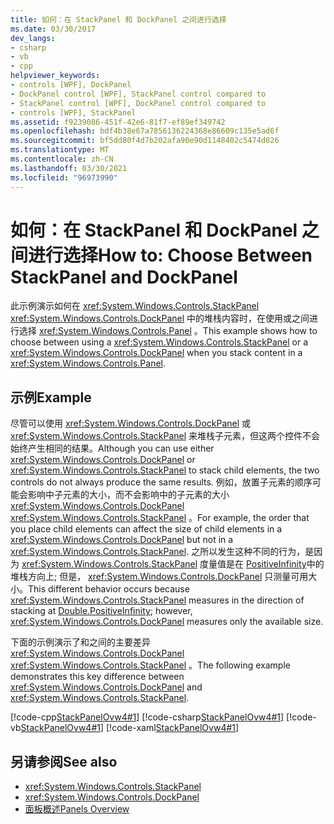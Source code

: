 ```yaml
---
title: 如何：在 StackPanel 和 DockPanel 之间进行选择
ms.date: 03/30/2017
dev_langs:
- csharp
- vb
- cpp
helpviewer_keywords:
- controls [WPF], DockPanel
- DockPanel control [WPF], StackPanel control compared to
- StackPanel control [WPF], DockPanel control compared to
- controls [WPF], StackPanel
ms.assetid: f9239086-451f-42e6-81f7-ef89ef349742
ms.openlocfilehash: bdf4b38e67a7856136224368e86609c135e5ad6f
ms.sourcegitcommit: bf5dd80f4d7b202afa90e90d1148402c5474d826
ms.translationtype: MT
ms.contentlocale: zh-CN
ms.lasthandoff: 03/30/2021
ms.locfileid: "96973990"
---
```

# <a name="how-to-choose-between-stackpanel-and-dockpanel"></a><span data-ttu-id="adb6c-102">如何：在 StackPanel 和 DockPanel 之间进行选择</span><span class="sxs-lookup"><span data-stu-id="adb6c-102">How to: Choose Between StackPanel and DockPanel</span></span>
<span data-ttu-id="adb6c-103">此示例演示如何在 <xref:System.Windows.Controls.StackPanel> <xref:System.Windows.Controls.DockPanel> 中的堆栈内容时，在使用或之间进行选择 <xref:System.Windows.Controls.Panel> 。</span><span class="sxs-lookup"><span data-stu-id="adb6c-103">This example shows how to choose between using a <xref:System.Windows.Controls.StackPanel> or a <xref:System.Windows.Controls.DockPanel> when you stack content in a <xref:System.Windows.Controls.Panel>.</span></span>

## <a name="example"></a><span data-ttu-id="adb6c-104">示例</span><span class="sxs-lookup"><span data-stu-id="adb6c-104">Example</span></span>
 <span data-ttu-id="adb6c-105">尽管可以使用 <xref:System.Windows.Controls.DockPanel> 或 <xref:System.Windows.Controls.StackPanel> 来堆栈子元素，但这两个控件不会始终产生相同的结果。</span><span class="sxs-lookup"><span data-stu-id="adb6c-105">Although you can use either <xref:System.Windows.Controls.DockPanel> or <xref:System.Windows.Controls.StackPanel> to stack child elements, the two controls do not always produce the same results.</span></span> <span data-ttu-id="adb6c-106">例如，放置子元素的顺序可能会影响中子元素的大小，而不会影响中的子元素的大小 <xref:System.Windows.Controls.DockPanel> <xref:System.Windows.Controls.StackPanel> 。</span><span class="sxs-lookup"><span data-stu-id="adb6c-106">For example, the order that you place child elements can affect the size of child elements in a <xref:System.Windows.Controls.DockPanel> but not in a <xref:System.Windows.Controls.StackPanel>.</span></span> <span data-ttu-id="adb6c-107">之所以发生这种不同的行为，是因为 <xref:System.Windows.Controls.StackPanel> 度量值是在 [PositiveInfinity](xref:System.Double.PositiveInfinity)中的堆栈方向上; 但是， <xref:System.Windows.Controls.DockPanel> 只测量可用大小。</span><span class="sxs-lookup"><span data-stu-id="adb6c-107">This different behavior occurs because <xref:System.Windows.Controls.StackPanel> measures in the direction of stacking at [Double.PositiveInfinity](xref:System.Double.PositiveInfinity); however, <xref:System.Windows.Controls.DockPanel> measures only the available size.</span></span>

 <span data-ttu-id="adb6c-108">下面的示例演示了和之间的主要差异 <xref:System.Windows.Controls.DockPanel> <xref:System.Windows.Controls.StackPanel> 。</span><span class="sxs-lookup"><span data-stu-id="adb6c-108">The following example demonstrates this key difference between <xref:System.Windows.Controls.DockPanel> and <xref:System.Windows.Controls.StackPanel>.</span></span>

 [!code-cpp[StackPanelOvw4#1](~/samples/snippets/cpp/VS_Snippets_Wpf/StackPanelOvw4/CPP/StackPanel_Ovw_Sample4.cpp#1)]
 [!code-csharp[StackPanelOvw4#1](~/samples/snippets/csharp/VS_Snippets_Wpf/StackPanelOvw4/CSharp/StackPanel_Ovw_Sample4.cs#1)]
 [!code-vb[StackPanelOvw4#1](~/samples/snippets/visualbasic/VS_Snippets_Wpf/StackPanelOvw4/VisualBasic/StackPanelSamp.vb#1)]
 [!code-xaml[StackPanelOvw4#1](~/samples/snippets/xaml/VS_Snippets_Wpf/StackPanelOvw4/XAML/default.xaml#1)]

## <a name="see-also"></a><span data-ttu-id="adb6c-109">另请参阅</span><span class="sxs-lookup"><span data-stu-id="adb6c-109">See also</span></span>

- <xref:System.Windows.Controls.StackPanel>
- <xref:System.Windows.Controls.DockPanel>
- [<span data-ttu-id="adb6c-110">面板概述</span><span class="sxs-lookup"><span data-stu-id="adb6c-110">Panels Overview</span></span>](panels-overview.md)
